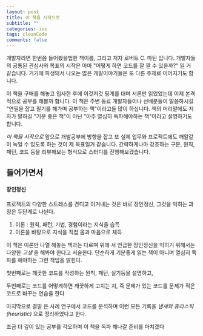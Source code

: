 ```yaml
---
layout: post
title: 이 책을 시작으로
subtitle: ""
categories: ios
tags: cleanCode
comments: false
---
```



개발자라면 한번쯤 들어봤을법한 책이름, 그리고 저자 로버트 C. 마틴 입니다. 개발자들의 공통된 관심사와 목표의 시작은 아마 "어떻게 하면 코드를 잘 짤 수 있을까?" 일 거 같습니다. 거기에 파생돼서 나오는 많은 개발이야기들은 또 다른 주제로 이어지기도 합니다.

이 책을 구매를 해놓고 입사한 후에 이것저것 핑계를 대며 서론만 읽었었는데 이제 본격적으로 공부를 해볼까 합니다. 이 책은 주변 동료 개발자들이나 선배분들이 말씀하시길 "연필을 잡고 필기를 해가며 공부하는 책"이라고들 많이 하십니다. 책의 머리말에도 저자가 말하길 "기분 좋은 책"이 아닌 "아주 열심히 독파해야하는 책"이라고 설명하기도 합니다.

*이 책을 시작으로* 앞으로 개발공부에 방향을 잡고 또 실제 업무와 프로젝트에도 깨알같이 녹일 수 있도록 하는 것이 제 목표일거 같습니다. 간략하게나마 강조하는 구문, 원칙, 패턴, 코드 등을 리뷰해보는 형식으로 스터디를 진행해보겠습니다.

## 들어가면서

#### 장인정신
프로젝트의 다양한 스트레스를 견디고 이겨내는 것은 바로 장인정신, 그것을 익히는 과정은 두단계로 나뉜다.

1. 이론 : 원칙, 패턴, 기법, 경험이라는 지식을 습득
2. 이론을 바탕으로 지식을 직접 몸과 마음으로 체득

이 책은 이론만 나열 해놓는 책과는 다르며 위에 서 언급한 장인정신을 익히기 위해서는 다양한 *고생* 을 해봐야 한다고 서술한다. 단순하게 기분좋게 읽는 책이 아니며 열심히 독파를 해야하는 그런 책임을 밝힌다.

첫번째로는 깨끗한 코드를 작성하는 원칙, 패턴, 실기등을 설명하고,

두번째로는 코드를 어떻게하면 깨끗하게 고치는 지, 즉 문제가 있는 코드를 문제가 적은 코드로 바꾸는 연습을 한다

마지막으로 결말 은 사례 연구에서 코드를 분석하며 이런 모든 기록을 *냄새와 휴리스틱(heuristic)* 으로 정리하였다고 한다.

조금 더 깊이 있는 공부를 각오하며 이 책을 독파 해나갈 준비를 마치겠다
